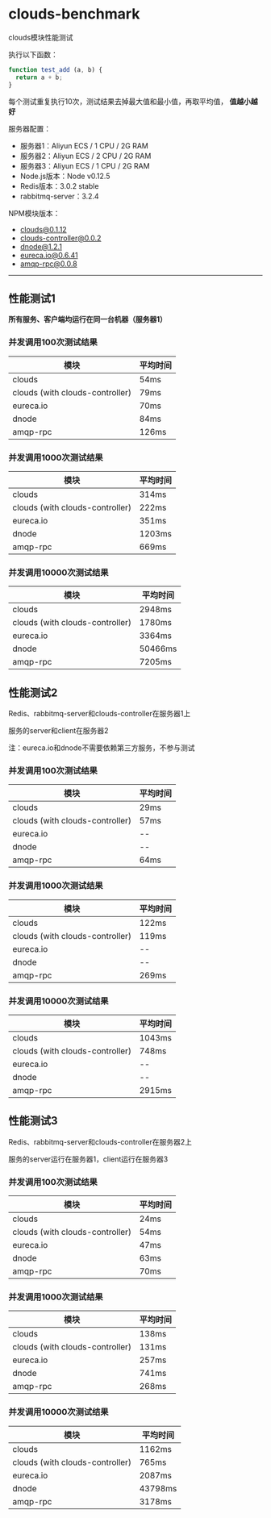 # clouds-benchmark
clouds模块性能测试

执行以下函数：

```javascript
function test_add (a, b) {
  return a + b;
}
```

每个测试重复执行10次，测试结果去掉最大值和最小值，再取平均值， __值越小越好__

服务器配置：

+ 服务器1：Aliyun ECS / 1 CPU / 2G RAM
+ 服务器2：Aliyun ECS / 2 CPU / 2G RAM
+ 服务器3：Aliyun ECS / 1 CPU / 2G RAM
+ Node.js版本：Node v0.12.5
+ Redis版本：3.0.2 stable
+ rabbitmq-server：3.2.4

NPM模块版本：

+ clouds@0.1.12
+ clouds-controller@0.0.2
+ dnode@1.2.1
+ eureca.io@0.6.41
+ amqp-rpc@0.0.8

----------

## 性能测试1

__所有服务、客户端均运行在同一台机器（服务器1）__

### 并发调用100次测试结果

模块                              | 平均时间
----------------------------------|-------
clouds                            | 54ms
clouds (with clouds-controller)   | 79ms
eureca.io                         | 70ms
dnode                             | 84ms
amqp-rpc                          | 126ms

### 并发调用1000次测试结果

模块                              | 平均时间
----------------------------------|-------
clouds                            | 314ms
clouds (with clouds-controller)   | 222ms
eureca.io                         | 351ms
dnode                             | 1203ms
amqp-rpc                          | 669ms

### 并发调用10000次测试结果

模块                              | 平均时间
----------------------------------|-------
clouds                            | 2948ms
clouds (with clouds-controller)   | 1780ms
eureca.io                         | 3364ms
dnode                             | 50466ms
amqp-rpc                          | 7205ms



## 性能测试2

Redis、rabbitmq-server和clouds-controller在服务器1上

服务的server和client在服务器2

注：eureca.io和dnode不需要依赖第三方服务，不参与测试

### 并发调用100次测试结果

模块                              | 平均时间
----------------------------------|-------
clouds                            | 29ms
clouds (with clouds-controller)   | 57ms
eureca.io                         | --
dnode                             | --
amqp-rpc                          | 64ms

### 并发调用1000次测试结果

模块                              | 平均时间
----------------------------------|-------
clouds                            | 122ms
clouds (with clouds-controller)   | 119ms
eureca.io                         | --
dnode                             | --
amqp-rpc                          | 269ms

### 并发调用10000次测试结果

模块                              | 平均时间
----------------------------------|-------
clouds                            | 1043ms
clouds (with clouds-controller)   | 748ms
eureca.io                         | --
dnode                             | --
amqp-rpc                          | 2915ms



## 性能测试3

Redis、rabbitmq-server和clouds-controller在服务器2上

服务的server运行在服务器1，client运行在服务器3

### 并发调用100次测试结果

模块                              | 平均时间
----------------------------------|-------
clouds                            | 24ms
clouds (with clouds-controller)   | 54ms
eureca.io                         | 47ms
dnode                             | 63ms
amqp-rpc                          | 70ms

### 并发调用1000次测试结果

模块                              | 平均时间
----------------------------------|-------
clouds                            | 138ms
clouds (with clouds-controller)   | 131ms
eureca.io                         | 257ms
dnode                             | 741ms
amqp-rpc                          | 268ms

### 并发调用10000次测试结果

模块                              | 平均时间
----------------------------------|-------
clouds                            | 1162ms
clouds (with clouds-controller)   | 765ms
eureca.io                         | 2087ms
dnode                             | 43798ms
amqp-rpc                          | 3178ms
